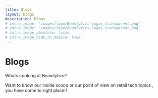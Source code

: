 ```yaml
---
title: Blogs 
layout: blogs
description: Blogs
# intro_image: "images/logo/Beamlytics-logos_transparent.png"
# intro_image: "images/logo/Beamlytics-logos_transparent.png"
# intro_image_absolute: false
# intro_image_hide_on_mobile: true
---
```


# Blogs

Whats cooking at Beamlytics!!

Want to know our inside scoop or our point of view on retail tech topics , you have come to right place!!